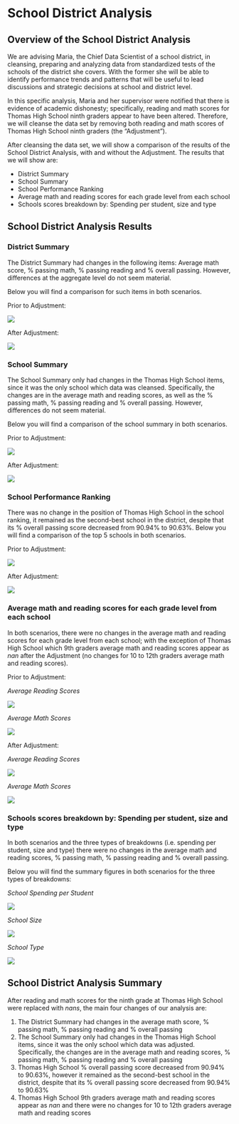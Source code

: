 # School District Analysis


## Overview of the School District Analysis
We are advising Maria, the Chief Data Scientist of a school district, in cleansing, preparing and analyzing data from standardized tests of the schools of the district she covers. With the former she will be able to identify performance trends and patterns that will be useful to lead discussions and strategic decisions at school and district level.

In this specific analysis, Maria and her supervisor were notified that there is evidence of academic dishonesty; specifically, reading and math scores for Thomas High School ninth graders appear to have been altered. Therefore, we will cleanse the data set by removing both reading and math scores of Thomas High School ninth graders (the “Adjustment”).

After cleansing the data set, we will show a comparison of the results of the School District Analysis, with and without the Adjustment. The results that we will show are:
- District Summary 
- School Summary
- School Performance Ranking
- Average math and reading scores for each grade level from each school
- Schools scores breakdown by: Spending per student, size and type


## School District Analysis Results

### District Summary

The District Summary had changes in the following items: Average math score, % passing math, % passing reading and % overall passing. However, differences at the aggregate level do not seem material.

Below you will find a comparison for such items in both scenarios.

Prior to Adjustment:

![](District_Summary_Prior.png)

After Adjustment:

![](District_Summary_After.png)

### School Summary

The School Summary only had changes in the Thomas High School items, since it was the only school which data was cleansed. Specifically, the changes are in the average math and reading scores, as well as the % passing math, % passing reading and % overall passing. However, differences do not seem material.

Below you will find a comparison of the school summary in both scenarios.

Prior to Adjustment:

![](School_Summary_Prior.png)

After Adjustment:

![](School_Summary_After.png)

### School Performance Ranking

There was no change in the position of Thomas High School in the school ranking, it remained as the second-best school in the district, despite that its % overall passing score decreased from 90.94% to 90.63%. Below you will find a comparison of the top 5 schools in both scenarios.

Prior to Adjustment:

![](Ranking_Prior.png)

After Adjustment:

![](Ranking_After.png)

### Average math and reading scores for each grade level from each school

In both scenarios, there were no changes in the average math and reading scores for each grade level from each school; with the exception of Thomas High School which 9th graders average math and reading scores appear as *nan* after the Adjustment (no changes for 10 to 12th graders average math and reading scores).

Prior to Adjustment:

*Average Reading Scores*

![](Reading_Prior.png)

*Average Math Scores*

![](Math_Prior.png)

After Adjustment:

*Average Reading Scores*

![](Reading_After.png)

*Average Math Scores*

![](Math_After.png)

### Schools scores breakdown by: Spending per student, size and type

In both scenarios and the three types of breakdowns (i.e. spending per student, size and type) there were no changes in the average math and reading scores, % passing math, % passing reading and % overall passing. 

Below you will find the summary figures in both scenarios for the three types of breakdowns:

*School Spending per Student*

![](Spending.png)

*School Size*

![](Size.png)

*School Type*

![](Type.png)


## School District Analysis Summary

After reading and math scores for the ninth grade at Thomas High School were replaced with *nans*, the main four changes of our analysis are:
1.	The District Summary had changes in the average math score, % passing math, % passing reading and % overall passing
2.	The School Summary only had changes in the Thomas High School items, since it was the only school which data was adjusted. Specifically, the changes are in the average math and reading scores, % passing math, % passing reading and % overall passing
3.	Thomas High School % overall passing score decreased from 90.94% to 90.63%, however it remained as the second-best school in the district, despite that its % overall passing score decreased from 90.94% to 90.63%
4.	Thomas High School 9th graders average math and reading scores appear as *nan* and there were no changes for 10 to 12th graders average math and reading scores


